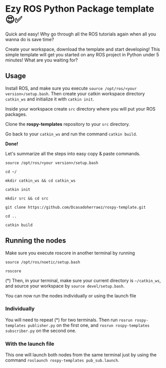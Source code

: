 # Ezy ROS Python Package template 😍✅ 
Quick and easy! Why go through all the ROS tutorials again when all you wanna do is save time?

Create your workspace, download the template and start developing! This simple template will get you started on any ROS project in Python under 5 minutes! What are you waiting for?

## Usage
Install ROS, and make sure you execute `source /opt/ros/<your version>/setup.bash`. Then create your catkin workspace directory `catkin_ws` and initialize it with `catkin init`.

Inside your workspace create `src` directory where you will put your ROS packages. 

Clone the **rospy-templates** repository to your `src` directory.

Go back to your `catkin_ws` and run the command `catkin build`. 

**Done!** 

Let's summarize all the steps into easy copy & paste commands.

```
source /opt/ros/<your version>/setup.bash

cd ~/

mkdir catkin_ws && cd catkin_ws

catkin init

mkdir src && cd src

git clone https://github.com/Dcasadoherraez/rospy-template.git

cd ..

catkin build
```

## Running the nodes
Make sure you execute roscore in another terminal by running 
```
source /opt/ros/noetic/setup.bash

roscore
```

(*) Then, in your terminal, make sure your current directory is `~/catkin_ws`, and source your workspace by `source devel/setup.bash`. 

You can now run the nodes individually or using the launch file

### Individually
You will need to repeat (*) for two terminals. Then run `rosrun rospy-templates publisher.py` on the first one, and `rosrun rospy-templates subscriber.py` on the second one.

### With the launch file
This one will launch both nodes from the same terminal just by using the command `roslaunch rospy-templates pub_sub.launch`.